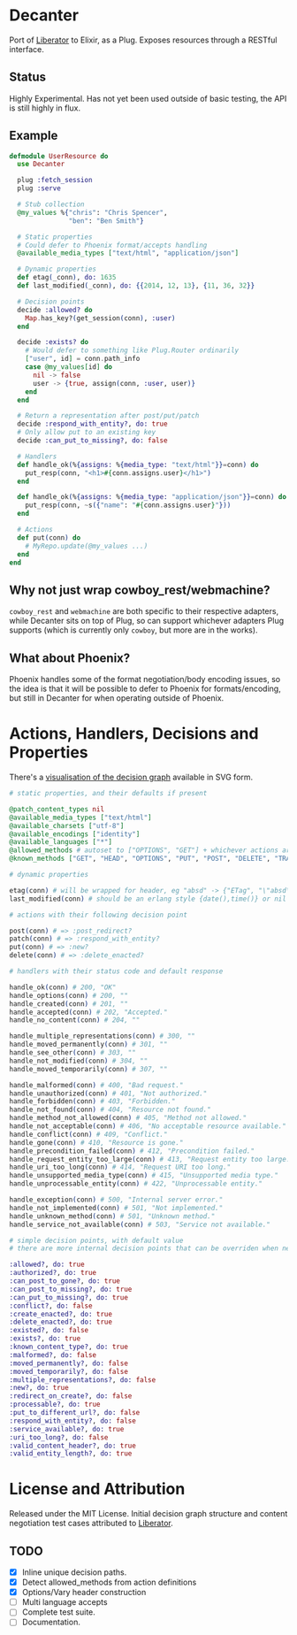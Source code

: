 # Decanter

Port of [Liberator](http://clojure-liberator.github.io/liberator/) to Elixir, as a Plug. Exposes resources through a RESTful interface.

## Status

Highly Experimental. Has not yet been used outside of basic testing, the API is still highly in flux.

## Example

```elixir
defmodule UserResource do
  use Decanter

  plug :fetch_session
  plug :serve

  # Stub collection
  @my_values %{"chris": "Chris Spencer",
               "ben": "Ben Smith"}

  # Static properties
  # Could defer to Phoenix format/accepts handling
  @available_media_types ["text/html", "application/json"]

  # Dynamic properties
  def etag(_conn), do: 1635
  def last_modified(_conn), do: {{2014, 12, 13}, {11, 36, 32}}

  # Decision points
  decide :allowed? do
    Map.has_key?(get_session(conn), :user)
  end

  decide :exists? do
    # Would defer to something like Plug.Router ordinarily
    ["user", id] = conn.path_info
    case @my_values[id] do
      nil -> false
      user -> {true, assign(conn, :user, user)}
    end
  end

  # Return a representation after post/put/patch
  decide :respond_with_entity?, do: true
  # Only allow put to an existing key
  decide :can_put_to_missing?, do: false

  # Handlers
  def handle_ok(%{assigns: %{media_type: "text/html"}}=conn) do
    put_resp(conn, "<h1>#{conn.assigns.user}</h1>")
  end

  def handle_ok(%{assigns: %{media_type: "application/json"}}=conn) do
    put_resp(conn, ~s({"name": "#{conn.assigns.user}"}))
  end

  # Actions
  def put(conn) do
    # MyRepo.update(@my_values ...)
  end
end
```

## Why not just wrap cowboy_rest/webmachine?

`cowboy_rest` and `webmachine` are both specific to their respective adapters, while Decanter sits on top of Plug, so can support whichever adapters Plug supports (which is currently only `cowboy`, but more are in the works).

## What about Phoenix?

Phoenix handles some of the format negotiation/body encoding issues, so the idea is that it will be possible to defer to Phoenix for formats/encoding, but still in Decanter for when operating outside of Phoenix.

# Actions, Handlers, Decisions and Properties

There's a [visualisation of the decision graph](https://cdn.rawgit.com/sysdea-libs/decanter/4b75579d2bd6e19de514e46038af0a1570f320b5/graph/graph.svg) available in SVG form.

```elixir
# static properties, and their defaults if present

@patch_content_types nil
@available_media_types ["text/html"]
@available_charsets ["utf-8"]
@available_encodings ["identity"]
@available_languages ["*"]
@allowed_methods # autoset to ["OPTIONS", "GET"] + whichever actions are implemented
@known_methods ["GET", "HEAD", "OPTIONS", "PUT", "POST", "DELETE", "TRACE", "PATCH"]

# dynamic properties

etag(conn) # will be wrapped for header, eg "absd" -> {"ETag", "\"absd\""}
last_modified(conn) # should be an erlang style {date(),time()} or nil

# actions with their following decision point

post(conn) # => :post_redirect?
patch(conn) # => :respond_with_entity?
put(conn) # => :new?
delete(conn) # => :delete_enacted?

# handlers with their status code and default response

handle_ok(conn) # 200, "OK"
handle_options(conn) # 200, ""
handle_created(conn) # 201, ""
handle_accepted(conn) # 202, "Accepted."
handle_no_content(conn) # 204, ""

handle_multiple_representations(conn) # 300, ""
handle_moved_permanently(conn) # 301, ""
handle_see_other(conn) # 303, ""
handle_not_modified(conn) # 304, ""
handle_moved_temporarily(conn) # 307, ""

handle_malformed(conn) # 400, "Bad request."
handle_unauthorized(conn) # 401, "Not authorized."
handle_forbidden(conn) # 403, "Forbidden."
handle_not_found(conn) # 404, "Resource not found."
handle_method_not_allowed(conn) # 405, "Method not allowed."
handle_not_acceptable(conn) # 406, "No acceptable resource available."
handle_conflict(conn) # 409, "Conflict."
handle_gone(conn) # 410, "Resource is gone."
handle_precondition_failed(conn) # 412, "Precondition failed."
handle_request_entity_too_large(conn) # 413, "Request entity too large."
handle_uri_too_long(conn) # 414, "Request URI too long."
handle_unsupported_media_type(conn) # 415, "Unsupported media type."
handle_unprocessable_entity(conn) # 422, "Unprocessable entity."

handle_exception(conn) # 500, "Internal server error."
handle_not_implemented(conn) # 501, "Not implemented."
handle_unknown_method(conn) # 501, "Unknown method."
handle_service_not_available(conn) # 503, "Service not available."

# simple decision points, with default value
# there are more internal decision points that can be overriden when needed

:allowed?, do: true
:authorized?, do: true
:can_post_to_gone?, do: true
:can_post_to_missing?, do: true
:can_put_to_missing?, do: true
:conflict?, do: false
:create_enacted?, do: true
:delete_enacted?, do: true
:existed?, do: false
:exists?, do: true
:known_content_type?, do: true
:malformed?, do: false
:moved_permanently?, do: false
:moved_temporarily?, do: false
:multiple_representations?, do: false
:new?, do: true
:redirect_on_create?, do: false
:processable?, do: true
:put_to_different_url?, do: false
:respond_with_entity?, do: false
:service_available?, do: true
:uri_too_long?, do: false
:valid_content_header?, do: true
:valid_entity_length?, do: true
```

# License and Attribution

Released under the MIT License. Initial decision graph structure and content negotiation test cases attributed to [Liberator](http://clojure-liberator.github.io/liberator/).

## TODO

- [x] Inline unique decision paths.
- [x] Detect allowed_methods from action definitions
- [x] Options/Vary header construction
- [ ] Multi language accepts
- [ ] Complete test suite.
- [ ] Documentation.
